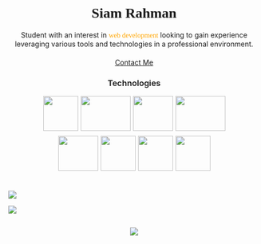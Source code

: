 <h1 style="font-family:Serif; text-align:center">Siam Rahman</h1>

<p style="text-align:center">Student with an interest in <span style="color:orange;font-family:Serif">web development</span> looking to gain experience leveraging various tools and technologies in a professional environment.</p>

<div style="text-align:center;margin-top:20px">

  [Contact Me](mailto:siamr902@gmail.com)

</div>

<h3 style="text-align:center;font-weight:600">Technologies</h3>

<div style="display:flex;justify-content:center;gap:5px;">

<img src="https://upload.wikimedia.org/wikipedia/commons/thumb/f/f5/Typescript.svg/480px-Typescript.svg.png" style="width:70px;height:70px;">

<img src="https://res.cloudinary.com/practicaldev/image/fetch/s--0ca-E1mS--/c_imagga_scale,f_auto,fl_progressive,h_900,q_auto,w_1600/https://dev-to-uploads.s3.amazonaws.com/uploads/articles/xedb93rflxd23rgft0y2.jpeg" style="width:100px;height:70px">

<img src="https://res.cloudinary.com/arcjet-media/image/upload/v1608734952/z8hzeszc9eb3sp3vp3qc.jpg" style="width:80px;height:70px">

<img src="https://storage.googleapis.com/prd-engineering-asset/2021/12/e46ebeca-react-logo.png" style="width:100px;height:70px">


</div>

<div style="display:flex;justify-content:center;gap:5px;margin-top:10px;">

<img src="https://upload.wikimedia.org/wikipedia/commons/thumb/2/29/Postgresql_elephant.svg/1200px-Postgresql_elephant.svg.png" style="width:80px;height:70px">

<img src="https://avatars.githubusercontent.com/u/17219288?s=280&v=4" style="width:70px;height:70px">

<img src="https://upload.wikimedia.org/wikipedia/commons/thumb/1/17/GraphQL_Logo.svg/1200px-GraphQL_Logo.svg.png" style="width:70px;height:70px">

<img src="https://assets.stickpng.com/images/5848152fcef1014c0b5e4967.png" style="width:70px;height:70px">

</div>


<div style="margin-top:40px">

[![](https://github-readme-stats.vercel.app/api?username=siamr902&show_icons=true&theme=dark)](https://github.com/siamr902/github-readme-stats)

</div>


<div>

[![](https://streak-stats.demolab.com/?user=siamr902&theme=dark)](https://git.io/streak-stats)


</div>




<div style="display:flex;justify-content:center">

[![](https://github-readme-stats.vercel.app/api/top-langs/?username=siamr902&theme=dark)](https://github.com/siamr902/github-readme-stats)


</div>
